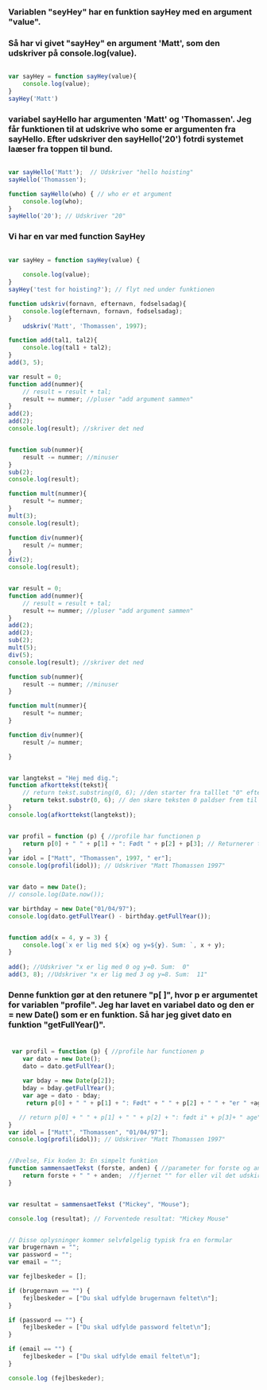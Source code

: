 ### Variablen "seyHey" har en funktion sayHey med en argument "value".
### Så har vi givet "sayHey" en argument 'Matt', som den udskriver på console.log(value).

```javascript

var sayHey = function sayHey(value){
    console.log(value);
}
sayHey('Matt')

```

### variabel sayHello har argumenten 'Matt' og 'Thomassen'. Jeg får funktionen til at udskrive who some er argumenten fra sayHello. Efter udskriver den sayHello('20') fotrdi systemet laæser fra toppen til bund.
```javascript

var sayHello('Matt');  // Udskriver "hello hoisting"
sayHello('Thomassen');

function sayHello(who) { // who er et argument
    console.log(who);
}
sayHello('20'); // Udskriver "20"

```
### Vi har en var med function SayHey

```javascript

var sayHey = function sayHey(value) {
    
    console.log(value);
}
sayHey('test for hoisting?'); // flyt ned under funktionen
```

```javascript
function udskriv(fornavn, efternavn, fodselsadag){
    console.log(efternavn, fornavn, fodselsadag);
}
    udskriv('Matt', 'Thomassen', 1997);

function add(tal1, tal2){
    console.log(tal1 + tal2);
}
add(3, 5);

var result = 0;
function add(nummer){
    // result = result + tal;
    result += nummer; //pluser "add argument sammen"
}
add(2);
add(2);
console.log(result); //skriver det ned


function sub(nummer){
    result -= nummer; //minuser 
}
sub(2);
console.log(result);

function mult(nummer){
    result *= nummer;
}
mult(3);
console.log(result);

function div(nummer){
    result /= nummer;
}
div(2);
console.log(result);
```


```javascript

var result = 0;
function add(nummer){
    // result = result + tal;
    result += nummer; //pluser "add argument sammen"
}
add(2);
add(2);
sub(2);
mult(5);
div(5);
console.log(result); //skriver det ned

function sub(nummer){
    result -= nummer; //minuser 
}

function mult(nummer){
    result *= nummer;
}

function div(nummer){
    result /= nummer;

}
```

```javascript

var langtekst = "Hej med dig.";
function afkorttekst(tekst){
    // return tekst.substring(0, 6); //den starter fra talllet "0" efter tager den alt der fylder de "6";
    return tekst.substr(0, 6); // den skære teksten 0 paldser frem til 6, 
}
console.log(afkorttekst(langtekst));

```

```javascript

var profil = function (p) { //profile har functionen p
    return p[0] + " " + p[1] + ": Født " + p[2] + p[3]; // Returnerer tekst-strengen "Peter Pedal: Født 1941"
}
var idol = ["Matt", "Thomassen", 1997, " er"];
console.log(profil(idol)); // Udskriver "Matt Thomassen 1997"


var dato = new Date();
// console.log(Date.now());

var birthday = new Date("01/04/97");
console.log(dato.getFullYear() - birthday.getFullYear());

```


```javascript

function add(x = 4, y = 3) {
    console.log(`x er lig med ${x} og y=${y}. Sum: `, x + y);
}
 
add(); //Udskriver "x er lig med 0 og y=0. Sum:  0"
add(3, 8); //Udskriver "x er lig med 3 og y=8. Sum:  11"

```
### Denne funktion gør at den retunere "p[ ]", hvor p er argumentet for variablen "profile". Jeg har lavet en variabel  dato og den er = new Date() som er en funktion. Så har jeg givet dato en funktion "getFullYear()". 

### 

```javascript

 var profil = function (p) { //profile har functionen p
    var dato = new Date();
    dato = dato.getFullYear();
    
    var bday = new Date(p[2]);
    bday = bday.getFullYear();
    var age = dato - bday;
     return p[0] + " " + p[1] + ": Født" + " " + p[2] + " " + "er " +age + " år"; // Returnerer tekst-strengen "Peter Pedal: Født 1941"

   // return p[0] + " " + p[1] + " " + p[2] + ": født i" + p[3]+ " age" +age;
}
var idol = ["Matt", "Thomassen", "01/04/97"];
console.log(profil(idol)); // Udskriver "Matt Thomassen 1997"

```

```javascript

//Øvelse, Fix koden 3: En simpelt funktion 
function sammensaetTekst (forste, anden) { //parameter for forste og anden
	return forste + " " + anden;  //fjernet "" for eller vil det udskirves som tekst.
}


var resultat = sammensaetTekst ("Mickey", "Mouse");

console.log (resultat); // Forventede resultat: "Mickey Mouse"

```

```javascript

// Disse oplysninger kommer selvfølgelig typisk fra en formular
var brugernavn = "";
var password = "";
var email = "";

var fejlbeskeder = [];

if (brugernavn == "") {
	fejlbeskeder = ["Du skal udfylde brugernavn feltet\n"];
}

if (password == "") {
	fejlbeskeder = ["Du skal udfylde password feltet\n"];
}

if (email == "") {
	fejlbeskeder = ["Du skal udfylde email feltet\n"];
}

console.log (fejlbeskeder);

```
